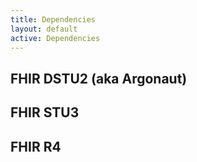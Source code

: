 ```yaml
---
title: Dependencies
layout: default
active: Dependencies
---
```


## FHIR DSTU2 (aka Argonaut)

## FHIR STU3

## FHIR R4